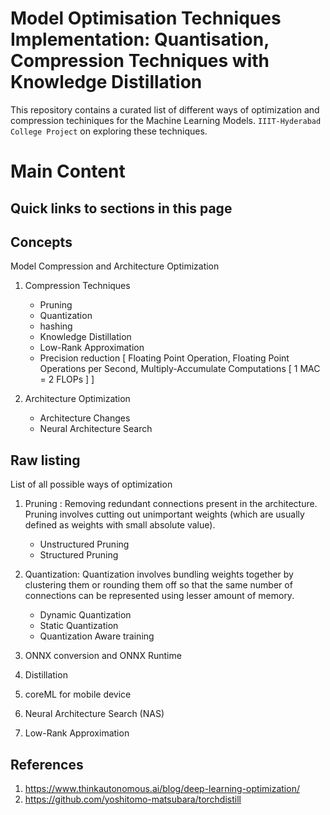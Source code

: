 # Model Optimisation Techniques Implementation: Quantisation, Compression Techniques with Knowledge Distillation
This repository contains a curated list of different ways of optimization and compression techiniques for the Machine Learning Models.
`IIIT-Hyderabad College Project` on exploring these techniques.

# Main Content
## Quick links to sections in this page

## Concepts 

Model Compression and Architecture Optimization
1. Compression Techniques 
      - Pruning
      - Quantization
      - hashing 
      - Knowledge Distillation
      - Low-Rank Approximation
      - Precision reduction [ Floating Point Operation, Floating Point Operations per Second, Multiply-Accumulate Computations [ 1 MAC = 2 FLOPs ]  ] 

2. Architecture Optimization
      - Architecture Changes 
      - Neural Architecture Search 


## Raw listing
List of all possible ways of optimization 

1. Pruning : Removing redundant connections present in the architecture. Pruning involves cutting out unimportant weights (which are usually defined as weights with small absolute value).
    - Unstructured Pruning
    - Structured Pruning

2. Quantization: Quantization involves bundling weights together by clustering them or rounding them off so that the same number of connections can be represented using lesser amount of memory.
    - Dynamic Quantization 
    - Static Quantization 
    - Quantization Aware training 
 
3. ONNX conversion and ONNX Runtime
4. Distillation
5. coreML for mobile device
6. Neural Architecture Search (NAS)
7. Low-Rank Approximation



## References 
1. https://www.thinkautonomous.ai/blog/deep-learning-optimization/
2. https://github.com/yoshitomo-matsubara/torchdistill
